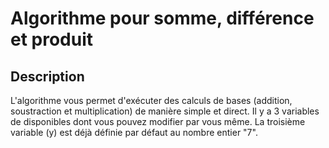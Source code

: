 # Algorithme pour somme, différence et produit

## Description
L'algorithme vous permet d'exécuter des calculs de bases (addition, soustraction et multiplication) de manière simple et direct.
Il y a 3 variables de disponibles dont vous pouvez modifier par vous même. La troisième variable (y) est déjà définie par défaut au nombre entier "7".
